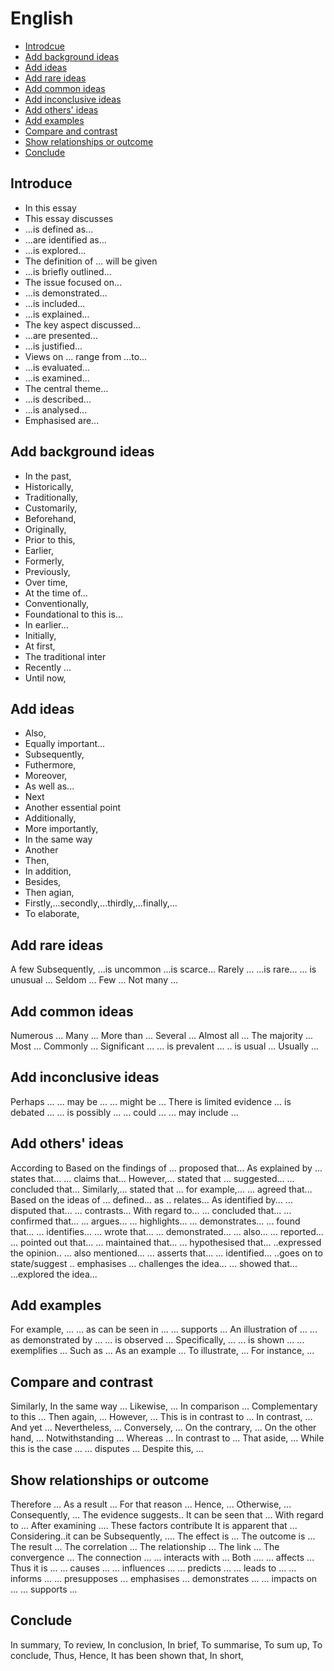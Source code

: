 # English
- [Introdcue](https://github.com/andreasellw/english#introduce)
- [Add background ideas](https://github.com/andreasellw/english#add-background-ideas)
- [Add ideas](https://github.com/andreasellw/english#add-ideas)
- [Add rare ideas](https://github.com/andreasellw/english#add-rare-ideas)
- [Add common ideas](https://github.com/andreasellw/english#add-common-ideas)
- [Add inconclusive ideas](https://github.com/andreasellw/english#add-inconclusive-ideas)
- [Add others' ideas](https://github.com/andreasellw/english#add-others-ideas)
- [Add examples](https://github.com/andreasellw/english#add-examples)
- [Compare and contrast](https://github.com/andreasellw/english#compare-and-contrast)
- [Show relationships or outcome](https://github.com/andreasellw/english#show-relationships-or-outcome)
- [Conclude](https://github.com/andreasellw/english#conclude)

## Introduce
- In this essay
- This essay discusses
- ...is defined as...
- ...are identified as...
- ...is explored...
- The definition of ... will be given
- ...is briefly outlined...
- The issue focused on...
- ...is demonstrated...
- ...is included...
- ...is explained...
- The key aspect discussed...
- ...are presented...
- ...is justified...
- Views on ... range from ...to...
- ...is evaluated...
- ...is examined...
- The central theme...
- ...is described...
- ...is analysed...
- Emphasised are...

## Add background ideas
- In the past,
- Historically,
- Traditionally,
- Customarily,
- Beforehand,
- Originally,
- Prior to this,
- Earlier,
- Formerly,
- Previously,
- Over time,
- At the time of...
- Conventionally,
- Foundational to this is...
- In earlier...
- Initially,
- At first,
- The traditional inter
- Recently ...
- Until now,

## Add ideas
- Also,
- Equally important...
- Subsequently,
- Futhermore,
- Moreover,
- As well as...
- Next
- Another essential point
- Additionally,
- More importantly,
- In the same way
- Another
- Then,
- In addition,
- Besides,
- Then agian,
- Firstly,...secondly,...thirdly,...finally,...
- To elaborate,

## Add rare ideas
A few
Subsequently,
...is uncommon
...is scarce...
Rarely ...
...is rare...
... is unusual ...
Seldom ...
Few ...
Not many ...

## Add common ideas
Numerous ...
Many ...
More than ...
Several ...
Almost all ...
The majority ...
Most ...
Commonly ...
Significant ...
... is prevalent ...
.. is usual ...
Usually ...

## Add inconclusive ideas
Perhaps ...
... may be ...
... might be ...
There is limited evidence
... is debated ...
... is possibly ...
... could ...
... may include ...

## Add others' ideas
According to
Based on the findings of
... proposed that...
As explained by
... states that...
... claims that...
However,... stated that
... suggested...
... concluded that...
Similarly,... stated that
... for example,...
... agreed that...
Based on the ideas of
... defined... as
.. relates...
As identified by...
... disputed that...
... contrasts...
With regard to...
... concluded that...
... confirmed that...
... argues...
... highlights...
... demonstrates...
... found that...
... identifies...
... wrote that...
... demonstrated...
... also...
... reported...
... pointed out that...
... maintained that...
... hypothesised that...
..expressed the opinion..
... also mentioned...
... asserts that...
... identified...
..goes on to state/suggest
.. emphasises
... challenges the idea...
... showed that...
...explored the idea...

## Add examples
For example, ...
... as can be seen in ...
... supports ...
An illustration of ...
... as demonstrated by ...
... is observed ...
Specifically, ...
... is shown ...
... exemplifies ...
Such as ...
As an example ...
To illustrate, ...
For instance, ...

## Compare and contrast
Similarly,
In the same way ...
Likewise, ...
In comparison ...
Complementary to this ...
Then again, ...
However, ...
This is in contrast to ...
In contrast, ...
And yet ...
Nevertheless, ...
Conversely, ...
On the contrary, ...
On the other hand, ...
Notwithstanding ...
Whereas ...
In contrast to ...
That aside, ...
While this is the case ...
... disputes ...
Despite this, ...

## Show relationships or outcome
Therefore ...
As a result ...
For that reason ...
Hence, ...
Otherwise, ...
Consequently, ...
The evidence suggests..
It can be seen that ...
With regard to ...
After examining ....
These factors contribute
It is apparent that ...
Considering..it can be
Subsequently, ....
The effect is ...
The outcome is ...
The result ...
The correlation ...
The relationship ...
The link ...
The convergence ...
The connection ...
... interacts with ...
Both ....
... affects ...
Thus it is ...
... causes ...
... influences ...
... predicts ...
... leads to ...
... informs ...
... presupposes
... emphasises
... demonstrates ...
... impacts on ...
... supports ...

## Conclude
In summary,
To review,
In conclusion,
In brief,
To summarise,
To sum up,
To conclude,
Thus,
Hence,
It has been shown that,
In short,
